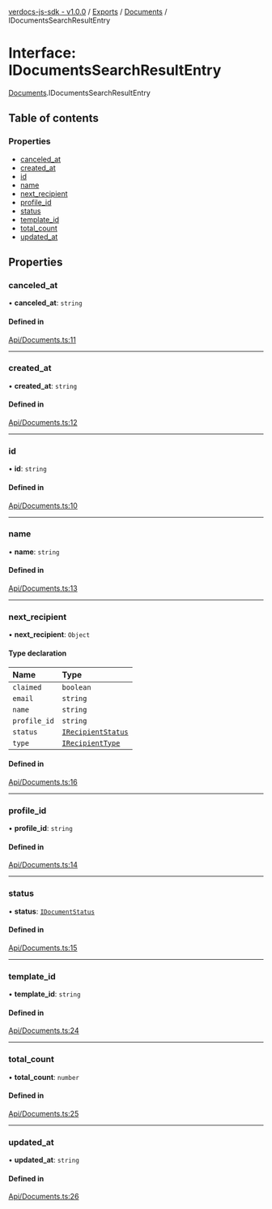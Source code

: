 [verdocs-js-sdk - v1.0.0](../README.md) / [Exports](../modules.md) / [Documents](../modules/Documents.md) / IDocumentsSearchResultEntry

# Interface: IDocumentsSearchResultEntry

[Documents](../modules/Documents.md).IDocumentsSearchResultEntry

## Table of contents

### Properties

- [canceled_at](Documents.IDocumentsSearchResultEntry.md#canceled_at)
- [created_at](Documents.IDocumentsSearchResultEntry.md#created_at)
- [id](Documents.IDocumentsSearchResultEntry.md#id)
- [name](Documents.IDocumentsSearchResultEntry.md#name)
- [next_recipient](Documents.IDocumentsSearchResultEntry.md#next_recipient)
- [profile_id](Documents.IDocumentsSearchResultEntry.md#profile_id)
- [status](Documents.IDocumentsSearchResultEntry.md#status)
- [template_id](Documents.IDocumentsSearchResultEntry.md#template_id)
- [total_count](Documents.IDocumentsSearchResultEntry.md#total_count)
- [updated_at](Documents.IDocumentsSearchResultEntry.md#updated_at)

## Properties

### canceled\_at

• **canceled\_at**: `string`

#### Defined in

[Api/Documents.ts:11](https://github.com/Verdocs/js-sdk/blob/a85c709/src/Api/Documents.ts#L11)

___

### created\_at

• **created\_at**: `string`

#### Defined in

[Api/Documents.ts:12](https://github.com/Verdocs/js-sdk/blob/a85c709/src/Api/Documents.ts#L12)

___

### id

• **id**: `string`

#### Defined in

[Api/Documents.ts:10](https://github.com/Verdocs/js-sdk/blob/a85c709/src/Api/Documents.ts#L10)

___

### name

• **name**: `string`

#### Defined in

[Api/Documents.ts:13](https://github.com/Verdocs/js-sdk/blob/a85c709/src/Api/Documents.ts#L13)

___

### next\_recipient

• **next\_recipient**: `Object`

#### Type declaration

| Name | Type |
| :------ | :------ |
| `claimed` | `boolean` |
| `email` | `string` |
| `name` | `string` |
| `profile_id` | `string` |
| `status` | [`IRecipientStatus`](../modules/Documents.md#irecipientstatus) |
| `type` | [`IRecipientType`](../modules/Documents.md#irecipienttype) |

#### Defined in

[Api/Documents.ts:16](https://github.com/Verdocs/js-sdk/blob/a85c709/src/Api/Documents.ts#L16)

___

### profile\_id

• **profile\_id**: `string`

#### Defined in

[Api/Documents.ts:14](https://github.com/Verdocs/js-sdk/blob/a85c709/src/Api/Documents.ts#L14)

___

### status

• **status**: [`IDocumentStatus`](../modules/Documents.md#idocumentstatus)

#### Defined in

[Api/Documents.ts:15](https://github.com/Verdocs/js-sdk/blob/a85c709/src/Api/Documents.ts#L15)

___

### template\_id

• **template\_id**: `string`

#### Defined in

[Api/Documents.ts:24](https://github.com/Verdocs/js-sdk/blob/a85c709/src/Api/Documents.ts#L24)

___

### total\_count

• **total\_count**: `number`

#### Defined in

[Api/Documents.ts:25](https://github.com/Verdocs/js-sdk/blob/a85c709/src/Api/Documents.ts#L25)

___

### updated\_at

• **updated\_at**: `string`

#### Defined in

[Api/Documents.ts:26](https://github.com/Verdocs/js-sdk/blob/a85c709/src/Api/Documents.ts#L26)
